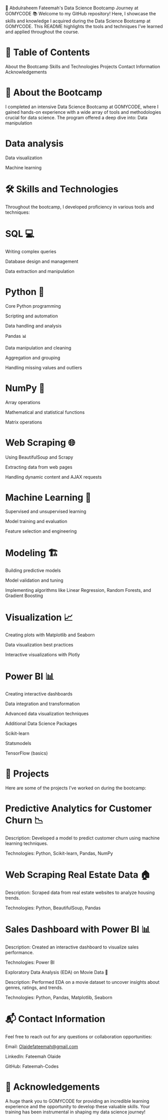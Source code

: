 🌟 Abdulraheem Fateemah's Data Science Bootcamp Journey at GOMYCODE 📚
Welcome to my GitHub repository! Here, I showcase the skills and knowledge I acquired during the Data Science Bootcamp at GOMYCODE. This README highlights the tools and techniques I’ve learned and applied throughout the course.

# 📌 Table of Contents
About the Bootcamp
Skills and Technologies
Projects
Contact Information
Acknowledgements

# 📝 About the Bootcamp
I completed an intensive Data Science Bootcamp at GOMYCODE, where I gained hands-on experience with a wide array of tools and methodologies crucial for data science. The program offered a deep dive into:
Data manipulation

# Data analysis

Data visualization

Machine learning


# 🛠 Skills and Technologies
Throughout the bootcamp, I developed proficiency in various tools and techniques:

# SQL 💻
Writing complex queries

Database design and management

Data extraction and manipulation

# Python 🐍
Core Python programming

Scripting and automation

Data handling and analysis

Pandas 📊

Data manipulation and cleaning

Aggregation and grouping

Handling missing values and outliers

# NumPy 🔢
Array operations

Mathematical and statistical functions

Matrix operations

# Web Scraping 🌐
Using BeautifulSoup and Scrapy

Extracting data from web pages

Handling dynamic content and AJAX requests

# Machine Learning 🤖
Supervised and unsupervised learning

Model training and evaluation

Feature selection and engineering

# Modeling 🏗️
Building predictive models

Model validation and tuning

Implementing algorithms like Linear Regression, Random Forests, and Gradient Boosting

# Visualization 📈
Creating plots with Matplotlib and Seaborn

Data visualization best practices

Interactive visualizations with Plotly

# Power BI 📊
Creating interactive dashboards

Data integration and transformation

Advanced data visualization techniques

Additional Data Science Packages

Scikit-learn

Statsmodels

TensorFlow (basics)

# 📂 Projects
Here are some of the projects I’ve worked on during the bootcamp:

# Predictive Analytics for Customer Churn 📉

Description: Developed a model to predict customer churn using machine learning techniques.

Technologies: Python, Scikit-learn, Pandas, NumPy

# Web Scraping Real Estate Data 🏠
Description: Scraped data from real estate websites to analyze housing trends.

Technologies: Python, BeautifulSoup, Pandas

# Sales Dashboard with Power BI 📊

Description: Created an interactive dashboard to visualize sales performance.

Technologies: Power BI

Exploratory Data Analysis (EDA) on Movie Data 🎥

Description: Performed EDA on a movie dataset to uncover insights about genres, ratings, and trends.

Technologies: Python, Pandas, Matplotlib, Seaborn

# 📬 Contact Information
Feel free to reach out for any questions or collaboration opportunities:

Email: Olaidefateemah@gmail.com

LinkedIn: Fateemah Olaide

GitHub: Fateemah-Codes

# 🎉 Acknowledgements
A huge thank you to GOMYCODE for providing an incredible learning experience and the opportunity to develop these valuable skills. Your training has been instrumental in shaping my data science journey!

